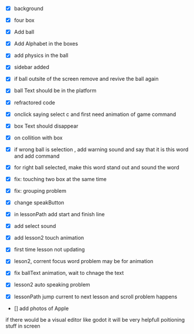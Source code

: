 - [x] background
- [x] four box
- [x] Add ball
- [x] Add Alphabet in the boxes
- [x] add physics in the ball
- [x] sidebar added
- [x] if ball outsite of the screen remove and revive the ball again
- [x] ball Text should be in the platform
- [x] refractored code
- [x] onclick saying select c and first need animation of game command

- [x] box Text should disappear

- [x] on collition with box
- [x] if wrong ball is selection , add warning sound and say that it is this word and add command
- [x] for right ball selected, make this word stand out and sound the word
- [x] fix: touching two box at the same time
- [x] fix: grouping problem

- [x] change speakButton
- [x] in lessonPath add start and finish line
- [x] add select sound
- [x] add lesson2 touch animation

- [x] first time lesson not updating
- [x] leson2, corrent focus word problem may be for animation
- [x] fix ballText animation, wait to chnage the text
- [x] lesson2 auto speaking problem
- [x] lessonPath jump current to next lesson and scroll problem happens
- [] add photos of Apple

if there would be a visual editor like godot it will be very helpfull poitioning stuff in screen

